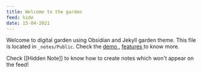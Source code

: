 ```yaml
---
title: Welcome to the garden
feed: hide
date: 15-04-2021
---
```


Welcome to digital garden using Obsidian and Jekyll garden theme. This file is located in `_notes/Public`. Check the <a href="{{'/notes' | relative_url}}"> demo </a>, <a href="{{'/post/features' | relative_url}}"> features </a> to know more.

Check [[Hidden Note]] to know how to create notes which won't appear on the feed!
